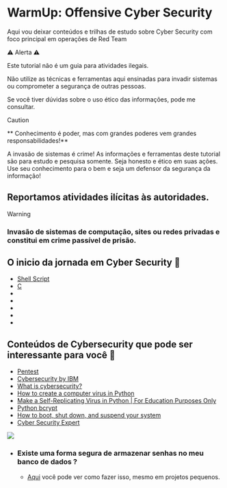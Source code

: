 # WarmUp: Offensive Cyber Security
Aqui vou deixar conteúdos e trilhas de estudo sobre Cyber Security com foco principal em operações de Red Team

⚠️ Alerta ⚠️

Este tutorial não é um guia para atividades ilegais.

Não utilize as técnicas e ferramentas aqui ensinadas para invadir sistemas ou comprometer a segurança de outras pessoas.

Se você tiver dúvidas sobre o uso ético das informações, pode me consultar.



> [!CAUTION]
> ** Conhecimento é poder, mas com grandes poderes vem grandes responsabilidades!**
>
>A invasão de sistemas é crime! As informações e ferramentas deste tutorial são para estudo e pesquisa somente.
>Seja honesto e ético em suas ações. Use seu conhecimento para o bem e seja um defensor da segurança da informação! ️
>
> 
> ## Reportamos atividades ilícitas às autoridades.


> [!WARNING]
> ### Invasão de sistemas de computação, sites ou redes privadas e constitui em crime passível de prisão.



## O inicio da jornada em Cyber Security :baby:

- [Shell Script](https://github.com/GuilhermePortella/Warm-Up-Offensive-Cyber-Security/tree/main/Codigos/Part1-Scripts%20e%20PowerShell)
- [C](https://github.com/GuilhermePortella/Mastering_C_Language)
- []()
- []()
- []()
- []()
- []()


## Conteúdos de Cybersecurity que pode ser interessante para você :key:

- [Pentest](https://xtech.com.br/pentest-ou-teste-de-penetracao-o-que-e/)
- [Cybersecurity by IBM](https://www.ibm.com/skills/topics/cybersecurity/#:~:text=IBM%20has%20leveraged%20its%20artificial,with%20the%20cybersecurity%20training%20below.)
- [What is cybersecurity? ](https://www.ibm.com/topics/cybersecurity)
- [How to create a computer virus in Python](https://thepythoncorner.com/posts/2021-08-30-how-to-create-virus-python/)
- [Make a Self-Replicating Virus in Python | For Education Purposes Only](https://infosecwriteups.com/make-a-self-replicating-virus-in-python-bb29404e3f6b)
- [Python bcrypt](https://zetcode.com/python/bcrypt/)
- [How to boot, shut down, and suspend your system](https://www.redhat.com/sysadmin/linux-boot-shutdown-systemd)
- [Cyber Security Expert](https://roadmap.sh/cyber-security)

![](https://i.imgur.com/waxVImv.png)


- ### Existe uma forma segura de armazenar senhas no meu banco de dados ? 
    - [Aqui](Codigos/SenhaCriptografia/README.md) 
você pode ver como fazer isso, mesmo em projetos pequenos.


